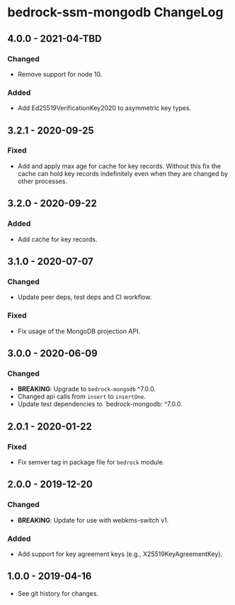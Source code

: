 # bedrock-ssm-mongodb ChangeLog

## 4.0.0 - 2021-04-TBD

### Changed
- Remove support for node 10.
### Added
- Add Ed25519VerificationKey2020 to asymmetric key types.

## 3.2.1 - 2020-09-25

### Fixed
- Add and apply max age for cache for key records. Without
  this fix the cache can hold key records indefinitely even
  when they are changed by other processes.

## 3.2.0 - 2020-09-22

### Added
- Add cache for key records.

## 3.1.0 - 2020-07-07

### Changed
- Update peer deps, test deps and CI workflow.

### Fixed
- Fix usage of the MongoDB projection API.

## 3.0.0 - 2020-06-09

### Changed
  - **BREAKING**: Upgrade to `bedrock-mongodb` ^7.0.0.
  - Changed api calls from `insert` to `insertOne`.
  - Update test dependencies to `bedrock-mongodb: ^7.0.0.

## 2.0.1 - 2020-01-22

### Fixed
- Fix semver tag in package file for `bedrock` module.

## 2.0.0 - 2019-12-20

### Changed
- **BREAKING**: Update for use with webkms-switch v1.

### Added
- Add support for key agreement keys (e.g., X25519KeyAgreementKey).

## 1.0.0 - 2019-04-16

- See git history for changes.
